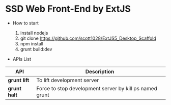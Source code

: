 # SSD Web Front-End by ExtJS
- How to start
    1. install nodejs
    2. git clone https://github.com/scott1028/ExtJS5_Desktop_Scaffold
    3. npm install
    4. grunt build:dev

- APIs List

API | Description
--- | ---
**grunt lift**      | To lift development server
**grunt halt**      | Force to stop development server by kill ps named grunt

